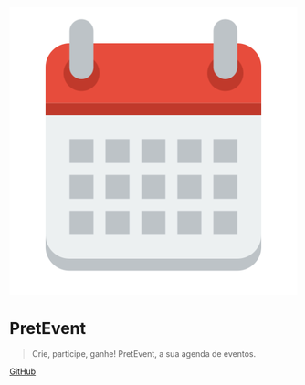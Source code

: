 ![](./images/calendar.png)

# PretEvent
> Crie, participe, ganhe! PretEvent, a sua agenda de eventos.

[GitHub](https://github.com/fga-eps-mds/2019.1-PretEvent)
